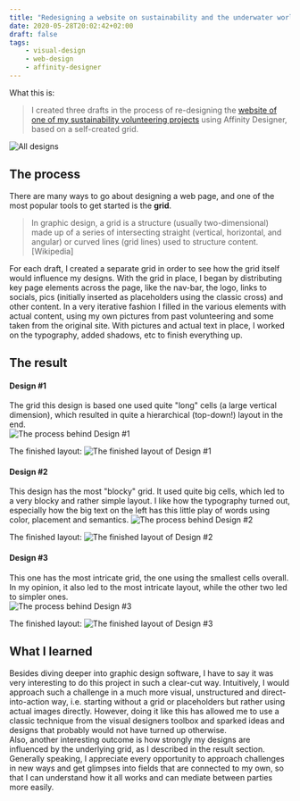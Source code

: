```yaml
---
title: "Redesigning a website on sustainability and the underwater world"
date: 2020-05-28T20:02:42+02:00
draft: false
tags:
    - visual-design
    - web-design
    - affinity-designer
---
```


What this is:
> I created three drafts in the process of re-designing the [website of one of my sustainability volunteering projects](https://unterwasserwelten.org/) using Affinity Designer, based on a self-created grid.

![All designs](/web-uww/AlleZusammen.png)


## The process
There are many ways to go about designing a web page, and one of the most popular tools to get started is the **grid**. 
> In graphic design, a grid is a structure (usually two-dimensional) made up of a series of intersecting straight (vertical, horizontal, and angular) or curved lines (grid lines) used to structure content. [Wikipedia]

For each draft, I created a separate grid in order to see how the grid itself would influence my designs. With the grid in place, I began by distributing key page elements across the page, like the nav-bar, the logo, links to socials, pics (initially inserted as placeholders using the classic cross) and other content. In a very iterative fashion I filled in the various elements with actual content, using my own pictures from past volunteering and some taken from the original site. With pictures and actual text in place, I worked on the typography, added shadows, etc to finish everything up.

## The result
#### Design #1
The grid this design is based one used quite "long" cells (a large vertical dimension), which resulted in quite a hierarchical (top-down!) layout in the end.  
![The process behind Design #1](/web-uww/1process.gif)

The finished layout:
![The finished layout of Design #1](/web-uww/1.png)

#### Design #2
This design has the most "blocky" grid. It used quite big cells, which led to a very blocky and rather simple layout. I like how the typography turned out, especially how the big text on the left has this little play of words using color, placement and semantics.
![The process behind Design #2](/web-uww/2process.gif)

The finished layout:
![The finished layout of Design #2](/web-uww/2.png)

#### Design #3
This one has the most intricate grid, the one using the smallest cells overall. In my opinion, it also led to the most intricate layout, while the other two led to simpler ones.   
![The process behind Design #3](/web-uww/3process.gif)

The finished layout:
![The finished layout of Design #3](/web-uww/3.png)



## What I learned
Besides diving deeper into graphic design software, I have to say it was very interesting to do this project in such a clear-cut way. Intuitively, I would approach such a challenge in a much more visual, unstructured and direct-into-action way, i.e. starting without a grid or placeholders but rather using actual images directly. However, doing it like this has allowed me to use a classic technique from the visual designers toolbox and sparked ideas and designs that probably would not have turned up otherwise.  
Also, another interesting outcome is how strongly my designs are influenced by the underlying grid, as I described in the result section. Generally speaking, I appreciate every opportunity to approach challenges in new ways and get glimpses into fields that are connected to my own, so that I can understand how it all works and can mediate between parties more easily.